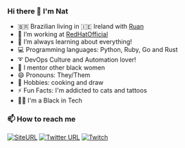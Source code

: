 ### Hi there 👋 I'm Nat 

- 🇧🇷 Brazilian living in 🇮🇪 Ireland with [Ruan](https://github.com/ruanLN)
- 🔭 I’m working at [RedHatOfficial](https://github.com/RedHatOfficial)
- 🌱 I’m always learning about everything! 
- 💻 Programming languages: Python, Ruby, Go and Rust
- ➰ DevOps Culture and Automation lover!
- 👯 I mentor other black women 
- 😄 Pronouns: They/Them
- 🍲 Hobbies: cooking and draw
- ⚡ Fun Facts: I'm addicted to cats and tattoos 
- ✊🏿 I'm a Black in Tech

### 📫 How to reach me
[![SiteURL](https://img.shields.io/website?color=green&label=Site&style=plastic&url=https%3A%2F%2Fshebangbash.dev%2F)](https://shebangbash.dev/) 
[![Twitter URL](https://img.shields.io/twitter/url?color=blue&label=Twitter&logoColor=blue&style=plastic&url=https%3A%2F%2Ftwitter.com%2Fshebangbash)](https://twitter.com/shebangbash) 
[![Twitch](https://img.shields.io/twitch/status/shebangbash?style=plastic)](https://www.twitch.tv/shebangbash)
<!--
**shebangbash/shebangbash** is a ✨ _special_ ✨ repository because its `README.md` (this file) appears on your GitHub profile.

Here are some ideas to get you started:

- 🔭 I’m working at @RedHatOfficial
- 🌱 I’m always learning about everything! 
- 👯 I’m mentoring other black women 
- 🤔 I’m looking for help with ...
- 💬 Ask me about ...
- 📫 How to reach me: www.shebangbash.dev
- 😄 Pronouns: They/Them
- ⚡ Fun fact: ...
-->
